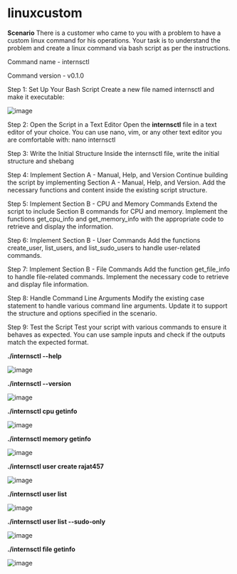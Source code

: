 # linuxcustom

**Scenario** There is a customer who came to you with a problem to have a custom linux
command for his operations. Your task is to understand the problem and create a linux
command via bash script as per the instructions.

Command name - internsctl

Command version - v0.1.0

Step 1: Set Up Your Bash Script
Create a new file named internsctl and make it executable:

![image](https://github.com/rajat457/linuxcustom/assets/91472404/2e4a6c3b-c9a8-40b7-8d27-8162f782865f)

Step 2: Open the Script in a Text Editor
Open the **internsctl** file in a text editor of your choice. You can use nano, vim, or any other text editor you are comfortable with:
nano internsctl

Step 3: Write the Initial Structure
Inside the internsctl file, write the initial structure and shebang

Step 4: Implement Section A - Manual, Help, and Version
Continue building the script by implementing Section A - Manual, Help, and Version. Add the necessary functions and content inside the existing script structure.

Step 5: Implement Section B - CPU and Memory Commands
Extend the script to include Section B commands for CPU and memory. Implement the functions get_cpu_info and get_memory_info with the appropriate code to retrieve and display the information.

Step 6: Implement Section B - User Commands
Add the functions create_user, list_users, and list_sudo_users to handle user-related commands.

Step 7: Implement Section B - File Commands
Add the function get_file_info to handle file-related commands. Implement the necessary code to retrieve and display file information.

Step 8: Handle Command Line Arguments
Modify the existing case statement to handle various command line arguments. Update it to support the structure and options specified in the scenario.

Step 9: Test the Script
Test your script with various commands to ensure it behaves as expected. You can use sample inputs and check if the outputs match the expected format.

**./internsctl --help**

![image](https://github.com/rajat457/linuxcustom/assets/91472404/37a852d6-21ab-44f0-b4d0-ef2a20a7db69)

**./internsctl --version**

![image](https://github.com/rajat457/linuxcustom/assets/91472404/383127c2-6936-4fdb-93e1-bafa93389fe7)

**./internsctl cpu getinfo**

![image](https://github.com/rajat457/linuxcustom/assets/91472404/0a0ce1a5-89b1-4967-893f-d500d640f82a)

**./internsctl memory getinfo**

![image](https://github.com/rajat457/linuxcustom/assets/91472404/074aa5f1-4f6b-4827-99fc-cf37e5a7961f)

**./internsctl user create rajat457**

![image](https://github.com/rajat457/linuxcustom/assets/91472404/b56b3d07-2da6-454b-ba46-11007a2bd3ab)

**./internsctl user list**

![image](https://github.com/rajat457/linuxcustom/assets/91472404/c257e23e-e3ff-43d2-9ba0-1799edc595ce)

**./internsctl user list --sudo-only**

![image](https://github.com/rajat457/linuxcustom/assets/91472404/76703fdd-1f20-445b-b1b1-04cae0c13a38)

**./internsctl file getinfo <file-name>**

![image](https://github.com/rajat457/linuxcustom/assets/91472404/2bc717ab-0fea-4187-ba50-1204087bf602)
